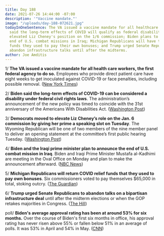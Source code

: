 ```yaml
---
title: Day 188
date: 2021-07-26 14:44:00 -07:00
description: '"Vaccine mandate."'
image: "/uploads/day-188-072621.jpg"
todayInOneSentence: The VA issued a vaccine mandate for all healthcare workers; Biden
  said the long-term effects of COVID will qualify as federal disabilities; Democrats
  elevated Liz Cheney's position on the 1/6 commission; Biden plans to announce the
  end of U.S. combat missions in Iraq; Michigan Republicans will have to return COVID
  funds they used to pay their own bonuses; and Trump urged Senate Republicans to
  abandon infrastructure talks until after the midterms.
author: Joe Amditis
---
```


1/ **The VA issued a vaccine mandate for all health care workers, the first federal agency to do so.** Employees who provide direct patient care have eight weeks to get inoculated against COVID-19 or face penalties, including possible removal. ([New York Times](https://www.nytimes.com/2021/07/26/us/politics/veterans-affairs-coronavirus-covid-19.html))

2/ **Biden said the long-term effects of COVID-19 can be considered a disability under federal civil rights laws**. The administration’s announcement of the new policy was timed to coincide with the 31st anniversary of the Americans With Disabilities Act. ([Washington Post](https://www.washingtonpost.com/politics/biden-ada-long-covid-disability/2021/07/26/972f2a04-ee20-11eb-a452-4da5fe48582d_story.html))

3/ **Democrats moved to elevate Liz Cheney’s role on the Jan. 6 commission by giving her prime a speaking slot on Tuesday**. The Wyoming Republican will be one of two members of the nine member panel to deliver an opening statement at the committee’s first public hearing Tuesday. ([Washington Post](https://www.washingtonpost.com/politics/jan-6-committee-cheney/2021/07/26/2380e54e-ee1a-11eb-ab6f-b41a066381df_story.html))

4/ **Biden and the Iraqi prime minister plan to announce the end of U.S. combat mission in Iraq**. Biden and Iraqi Prime Minister Mustafa al-Kadhimi are meeting in the Oval Office on Monday and plan to make the announcement afterward. ([NBC News](https://www.nbcnews.com/politics/white-house/biden-iraqi-prime-minister-announce-end-u-s-combat-mission-n1274992))

5/ **Michigan Republicans will return COVID relief funds that they used to pay own bonuses**. Six commissioners voted to pay themselves $65,000 in total, stoking outcry. ([The Guardian](https://www.theguardian.com/world/2021/jul/25/michigan-republicans-covid-relief-funds-bonuses))

6/ **Trump urged Senate Republicans to abandon talks on a bipartisan infrastructure deal** until after the midterm elections or when the GOP retakes majorities in Congress. ([The Hill](https://thehill.com/homenews/administration/564801-trump-pressures-mcconnell-gop-to-ditch-bipartisan-talks-until-they))

poll/ **Biden's average approval rating has been at around 53% for six months.** Over the course of Biden's first six months in office, his approval rating has never risen above 55% or fallen below 51% in an average of polls. It was 53% in April and 54% in May. ([CNN](https://www.cnn.com/2021/07/25/politics/biden-approval-rating-analysis/index.html))